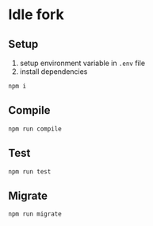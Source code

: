 # Idle fork

## Setup
1. setup environment variable in `.env` file
2. install dependencies
```
npm i
```

## Compile
```
npm run compile
```

## Test
```
npm run test
```

## Migrate
```
npm run migrate
```
